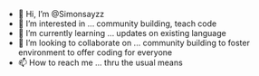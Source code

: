 - 👋 Hi, I’m @Simonsayzz
- 👀 I’m interested in ... community building, teach code
- 🌱 I’m currently learning ... updates on existing language
- 💞️ I’m looking to collaborate on ... community building to foster environment to offer coding for everyone
- 📫 How to reach me ... thru the usual means

<!---
Simonsayzz/Simonsayzz is a ✨ special ✨ repository because its `README.md` (this file) appears on your GitHub profile.
You can click the Preview link to take a look at your changes.
--->
